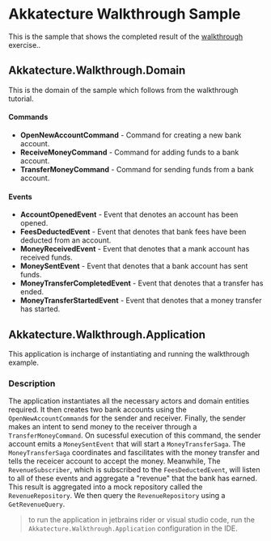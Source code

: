 # Akkatecture Walkthrough Sample

This is the sample that shows the completed result of the [walkthrough](https://akkatecture.net/docs/walkthrough-introduction) exercise..

## Akkatecture.Walkthrough.Domain

This is the domain of the sample which follows from the walkthrough tutorial.

#### Commands
* **OpenNewAccountCommand** - Command for creating a new bank account.
* **ReceiveMoneyCommand** - Command for adding funds to a bank account.
* **TransferMoneyCommand** - Command for sending funds from a bank account.

#### Events
* **AccountOpenedEvent** - Event that denotes an account has been opened.
* **FeesDeductedEvent** - Event that denotes that bank fees have been deducted from an account.
* **MoneyReceivedEvent** - Event that denotes that a mank account has received funds.
* **MoneySentEvent** - Event that denotes that a bank account has sent funds.
* **MoneyTransferCompletedEvent** - Event that denotes that a transfer has ended.
* **MoneyTransferStartedEvent** - Event that denotes that a money transfer has started.

## Akkatecture.Walkthrough.Application

This application is incharge of instantiating and running the walkthrough example.

### Description

The application instantiates all the necessary actors and domain entities required. It then creates two  bank accounts using the 
`OpenNewAccountCommand`s for the sender and receiver. Finally, the sender makes an intent to send money to the receiver through a 
`TransferMoneyCommand`. On sucessful execution of this command, the sender account emits a `MoneySentEvent` that will start a `MoneyTransferSaga`.
The `MoneyTransferSaga` coordinates and fascilitates with the money transfer and tells the receicer account to accept the money. Meanwhile,
The `RevenueSubscriber`, which is subscribed to the `FeesDeductedEvent`, will listen to all of these events and aggregate a "revenue" that the bank has earned.
This result is aggregated into a mock repository called the `RevenueRepository`. We then query the `RevenueRepository` using a `GetRevenueQuery`.

> to run the application in jetbrains rider or visual studio code, run the `Akkatecture.Walkthrough.Application` configuration in the IDE.
